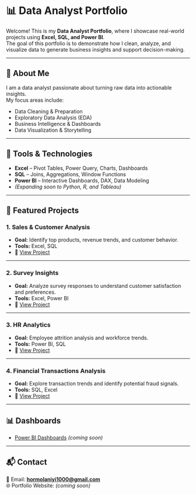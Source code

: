 # 📊 Data Analyst Portfolio  

Welcome! This is my **Data Analyst Portfolio**, where I showcase real-world projects using **Excel, SQL, and Power BI**.  
The goal of this portfolio is to demonstrate how I clean, analyze, and visualize data to generate business insights and support decision-making.  

---

## 🔹 About Me  
I am a data analyst passionate about turning raw data into actionable insights.  
My focus areas include:  
- Data Cleaning & Preparation  
- Exploratory Data Analysis (EDA)  
- Business Intelligence & Dashboards  
- Data Visualization & Storytelling  

---

## 🔹 Tools & Technologies  
- **Excel** – Pivot Tables, Power Query, Charts, Dashboards  
- **SQL** – Joins, Aggregations, Window Functions  
- **Power BI** – Interactive Dashboards, DAX, Data Modeling  
- *(Expanding soon to Python, R, and Tableau)*  

---

## 📂 Featured Projects  

### 1. Sales & Customer Analysis  
- **Goal:** Identify top products, revenue trends, and customer behavior.  
- **Tools:** Excel, SQL  
- 📁 [View Project](./Sales-Customer-Analysis)  

---

### 2. Survey Insights  
- **Goal:** Analyze survey responses to understand customer satisfaction and preferences.  
- **Tools:** Excel, Power BI  
- 📁 [View Project](./Survey-Insights43ddd35e-6beb-4b46-9205-21ca7e290a7a.jpeg)  

---

### 3. HR Analytics  
- **Goal:** Employee attrition analysis and workforce trends.  
- **Tools:** Power BI, SQL  
- 📁 [View Project](./HR-Analytics)  

---

### 4. Financial Transactions Analysis  
- **Goal:** Explore transaction trends and identify potential fraud signals.  
- **Tools:** SQL, Excel  
- 📁 [View Project](./Financial-Transactions)  

---

## 📊 Dashboards  
- [Power BI Dashboards](#) *(coming soon)*  
---

## 📬 Contact  
📧 Email: **hormolaniyi1000@gmail.com**  
🌐 Portfolio Website: *(coming soon)*  
